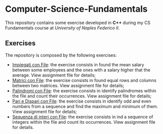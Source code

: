 # Computer-Science-Fundamentals
This repository contains some exercise developed in **C++** during my CS Fundamentals course at *University of Naples Federico II*.

## Exercises
The repository is composed by the following exercises:
- [Impiegati con File](https://github.com/dBenf/Computer-Science-Fundamentals/tree/main/Impiegati%20con%20File): the exercise consists in found the mean salary between some employees and the ones with a salary higher that the average. View assignment file for details;
- [Matrici con File](https://github.com/dBenf/Computer-Science-Fundamentals/tree/main/Matrici%20con%20File): the exercise consists in found equal rows and columns between two matrices. View assignment file for details;
- [Palindromi con File](https://github.com/dBenf/Computer-Science-Fundamentals/tree/main/Palindromi%20con%20File): the exercise consists in identify palindromes within the file and count their occurrences. View assignment file for details;
- [Pari e Dispari con File](https://github.com/dBenf/Computer-Science-Fundamentals/tree/main/Pari%e%Dispari%20con%20File): the exercise consists in identify odd and even numbers from a sequence and find the maximum and minimum of them. View assignment file for details;
- [Sequenza di interi con File](https://github.com/dBenf/Computer-Science-Fundamentals/tree/main/Sequenza%di%interi%20con%20File): the exercise consists in ind a sequence of integers within the file and count its occurrences. View assignment file for details.
